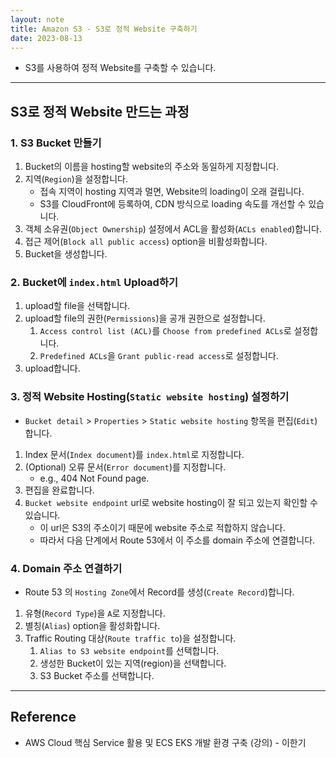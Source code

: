 ```yaml
---
layout: note
title: Amazon S3 - S3로 정적 Website 구축하기
date: 2023-08-13
---
```





- S3를 사용하여 정적 Website를 구축할 수 있습니다.




---




## S3로 정적 Website 만드는 과정


### 1. S3 Bucket 만들기

1. Bucket의 이름을 hosting할 website의 주소와 동일하게 지정합니다.
2. 지역(`Region`)을 설정합니다.
    - 접속 지역이 hosting 지역과 멀면, Website의 loading이 오래 걸립니다.
    - S3를 CloudFront에 등록하여, CDN 방식으로 loading 속도를 개선할 수 있습니다.
3. 객체 소유권(`Object Ownership`) 설정에서 ACL을 활성화(`ACLs enabled`)합니다.
4. 접근 제어(`Block all public access`) option을 비활성화합니다.
5. Bucket을 생성합니다.


### 2. Bucket에 `index.html` Upload하기

1. upload할 file을 선택합니다.
2. upload할 file의 권한(`Permissions`)을 공개 권한으로 설정합니다.
    1. `Access control list (ACL)`를 `Choose from predefined ACLs`로 설정합니다.
    2. `Predefined ACLs`을 `Grant public-read access`로 설정합니다.
3. upload합니다.


### 3. 정적 Website Hosting(`Static website hosting`) 설정하기

- `Bucket detail` > `Properties` > `Static website hosting` 항목을 편집(`Edit`)합니다.

1. Index 문서(`Index document`)를 `index.html`로 지정합니다.
2. (Optional) 오류 문서(`Error document`)를 지정합니다.
    - e.g., 404 Not Found page.
3. 편집을 완료합니다.
4. `Bucket website endpoint` url로 website hosting이 잘 되고 있는지 확인할 수 있습니다.
    - 이 url은 S3의 주소이기 때문에 website 주소로 적합하지 않습니다.
    - 따라서 다음 단계에서 Route 53에서 이 주소를 domain 주소에 연결합니다.


### 4. Domain 주소 연결하기

- Route 53 의 `Hosting Zone`에서 Record를 생성(`Create Record`)합니다.

1. 유형(`Record Type`)을 `A`로 지정합니다.
2. 별칭(`Alias`) option을 활성화합니다.
3. Traffic Routing 대상(`Route traffic to`)을 설정합니다.
    1. `Alias to S3 website endpoint`를 선택합니다.
    2. 생성한 Bucket이 있는 지역(region)을 선택합니다.
    3. S3 Bucket 주소를 선택합니다.




---




## Reference

- AWS Cloud 핵심 Service 활용 및 ECS EKS 개발 환경 구축 (강의) - 이한기

